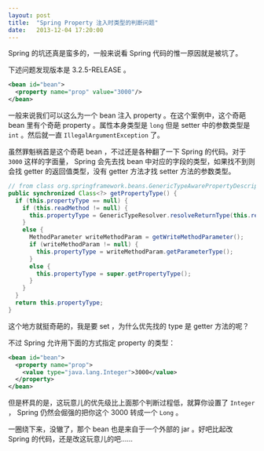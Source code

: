 ```yaml
---
layout: post
title:  "Spring Property 注入时类型的判断问题"
date:   2013-12-04 17:20:00
---
```


Spring 的坑还真是蛮多的，一般来说看 Spring 代码的惟一原因就是被坑了。

下述问题发现版本是 3.2.5-RELEASE 。

```xml
<bean id="bean">
  <property name="prop" value="3000"/>
</bean>
```

一般来说我们可以这么为一个 bean 注入 property 。在这个案例中，这个奇葩 bean 里有个奇葩 property 。属性本身类型是 `long` 但是 setter 中的参数类型是 `int` 。然后就一直 `IllegalArgumentException` 了。

虽然罪魁祸首是这个奇葩 bean ，不过还是各种翻了一下 Spring 的代码。对于 `3000` 这样的字面量， Spring 会先去找 bean 中对应的字段的类型，如果找不到则会找 getter 的返回值类型，没有 getter 方法才找 setter 方法的参数类型。

```java
// from class org.springframework.beans.GenericTypeAwarePropertyDescriptor
public synchronized Class<?> getPropertyType() {
  if (this.propertyType == null) {
    if (this.readMethod != null) {
      this.propertyType = GenericTypeResolver.resolveReturnType(this.readMethod, this.beanClass);
    }
    else {
      MethodParameter writeMethodParam = getWriteMethodParameter();
      if (writeMethodParam != null) {
        this.propertyType = writeMethodParam.getParameterType();
      }
      else {
        this.propertyType = super.getPropertyType();
      }
    }
  }
  return this.propertyType;
}
```

这个地方就挺奇葩的，我是要 set ，为什么优先找的 type 是 getter 方法的呢？

不过 Spring 允许用下面的方式指定 property 的类型：

```xml
<bean id="bean">
  <property name="prop">
    <value type="java.lang.Integer">3000</value>
  </property>
</bean>
```

但是杯具的是，这玩意儿的优先级比上面那个判断过程低，就算你设置了 `Integer` ， Spring 仍然会倔强的把你这个 3000 转成一个 `Long` 。

一圈绕下来，没辙了，那个 bean 也是来自于一个外部的 jar 。好吧比起改 Spring 的代码，还是改这玩意儿的吧……
